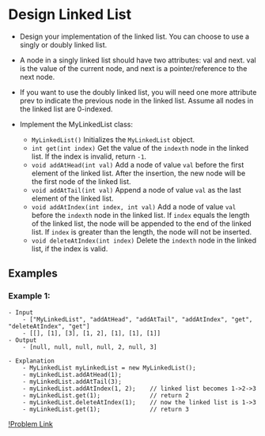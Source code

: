 # Design Linked List

- Design your implementation of the linked list. You can choose to use a singly or doubly linked list.
- A node in a singly linked list should have two attributes: val and next. val is the value of the current node, and next is a pointer/reference to the next node.
- If you want to use the doubly linked list, you will need one more attribute prev to indicate the previous node in the linked list. Assume all nodes in the linked list are 0-indexed.

- Implement the MyLinkedList class:

    - `MyLinkedList()` Initializes the `MyLinkedList` object.
    - `int get(int index)` Get the value of the `indexth` node in the linked list. If the index is invalid, return `-1`.
    - `void addAtHead(int val)` Add a node of value `val` before the first element of the linked list.
      After the insertion, the new node will be the first node of the linked list.
    - `void addAtTail(int val)` Append a node of value `val` as the last element of the linked list.
    - `void addAtIndex(int index, int val)` Add a node of value `val` before the `indexth` node in the linked list.
      If `index` equals the length of the linked list, the node will be appended to the end of the linked list.
      If `index` is greater than the length, the node will not be inserted.
    - `void deleteAtIndex(int index)` Delete the `indexth` node in the linked list, if the index is valid.

## Examples

### Example 1:

```
- Input
    - ["MyLinkedList", "addAtHead", "addAtTail", "addAtIndex", "get", "deleteAtIndex", "get"]
    - [[], [1], [3], [1, 2], [1], [1], [1]]
- Output
    - [null, null, null, null, 2, null, 3]

- Explanation
    - MyLinkedList myLinkedList = new MyLinkedList();
    - myLinkedList.addAtHead(1);
    - myLinkedList.addAtTail(3);
    - myLinkedList.addAtIndex(1, 2);    // linked list becomes 1->2->3
    - myLinkedList.get(1);              // return 2
    - myLinkedList.deleteAtIndex(1);    // now the linked list is 1->3
    - myLinkedList.get(1);              // return 3
```


[!Problem Link](https://leetcode.com/problems/design-linked-list)
